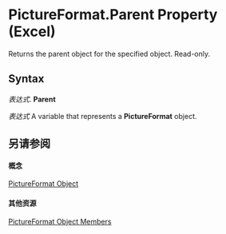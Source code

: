 
# PictureFormat.Parent Property (Excel)

Returns the parent object for the specified object. Read-only.


## Syntax

 _表达式_. **Parent**

 _表达式_ A variable that represents a **PictureFormat** object.


## 另请参阅


#### 概念


[PictureFormat Object](7e8ec723-b6e0-fdc9-ff4e-22cbb31be4df.md)
#### 其他资源


[PictureFormat Object Members](http://msdn.microsoft.com/library/d27d6074-2698-2b1d-87cb-c9cc187354c3%28Office.15%29.aspx)
